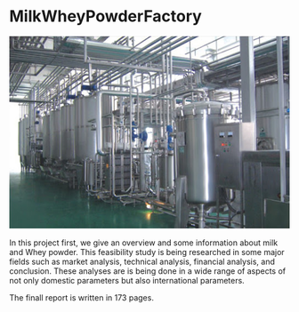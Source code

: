 # MilkWheyPowderFactory

![Milk Powder Factory](https://github.com/alisaqi/MilkWheyPowderFactory/blob/main/unnamed%20(1).jpg)


In this project first, we give an overview and some information about milk and Whey powder. This feasibility study is being researched in some major fields such as market analysis, technical analysis, financial analysis, and conclusion. These analyses are is being done in a wide range of aspects of not only domestic parameters but also international parameters.

The finall report is written in 173 pages.
